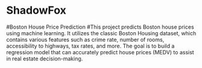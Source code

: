 # ShadowFox
#Boston House Price Prediction
#This project predicts Boston house prices using machine learning.
It utilizes the classic Boston Housing dataset, which contains various features such as crime rate, number of rooms, accessibility to highways, tax rates, and more.
The goal is to build a regression model that can accurately predict house prices (MEDV) to assist in real estate decision-making.
